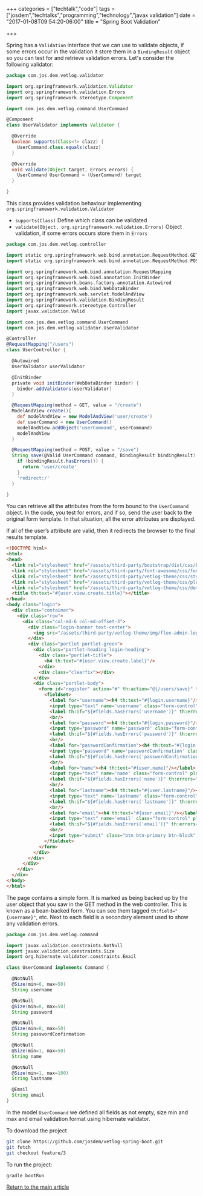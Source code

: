 +++
categories = ["techtalk","code"]
tags = ["josdem","techtalks","programming","technology","javax validation"]
date = "2017-01-08T09:54:20-06:00"
title = "Spring Boot Validation"

+++

Spring has a `Validation` interface that we can use to validate objects, if some errors occur in the validation it store them in a `BindingResult` object so you can test for and retrieve validation errors. Let's consider the following validator:

```groovy
package com.jos.dem.vetlog.validator

import org.springframework.validation.Validator
import org.springframework.validation.Errors
import org.springframework.stereotype.Component

import com.jos.dem.vetlog.command.UserCommand

@Component
class UserValidator implements Validator {

  @Override
  boolean supports(Class<?> clazz) {
    UserCommand.class.equals(clazz)
  }

  @Override
  void validate(Object target, Errors errors) {
    UserCommand UserCommand = (UserCommand) target
  }

}
```

This class provides validation behaviour implementing `org.springframework.validation.Validator`

* `supports(Class)` Define which class can be validated
* `validate(Object, org.springframework.validation.Errors)` Object validation, if some errors occurs store them in `Errors`

```groovy
package com.jos.dem.vetlog.controller

import static org.springframework.web.bind.annotation.RequestMethod.GET
import static org.springframework.web.bind.annotation.RequestMethod.POST

import org.springframework.web.bind.annotation.RequestMapping
import org.springframework.web.bind.annotation.InitBinder
import org.springframework.beans.factory.annotation.Autowired
import org.springframework.web.bind.WebDataBinder
import org.springframework.web.servlet.ModelAndView
import org.springframework.validation.BindingResult
import org.springframework.stereotype.Controller
import javax.validation.Valid

import com.jos.dem.vetlog.command.UserCommand
import com.jos.dem.vetlog.validator.UserValidator

@Controller
@RequestMapping("/users")
class UserController {

  @Autowired
  UserValidator userValidator

  @InitBinder
  private void initBinder(WebDataBinder binder) {
    binder.addValidators(userValidator)
  }

  @RequestMapping(method = GET, value = "/create")
  ModelAndView create(){
    def modelAndView = new ModelAndView('user/create')
    def userCommand = new UserCommand()
    modelAndView.addObject('userCommand', userCommand)
    modelAndView
  }

  @RequestMapping(method = POST, value = "/save")
  String save(@Valid UserCommand command, BindingResult bindingResult) {
    if (bindingResult.hasErrors()) {
      return 'user/create'
    }
    'redirect:/'
  }

}
```

You can retrieve all the attributes from the form bound to the `UserCommand` object. In the code, you test for errors, and if so, send the user back to the original form template. In that situation, all the error attributes are displayed.

If all of the user’s attribute are valid, then it redirects the browser to the final results template.

```html
<!DOCTYPE html>
<html>
<head>
  <link rel="stylesheet" href="/assets/third-party/bootstrap/dist/css/bootstrap.min.css" />
  <link rel="stylesheet" href="/assets/third-party/font-awesome/css/font-awesome.css" />
  <link rel="stylesheet" href="/assets/third-party/vetlog-theme/css/style.css" />
  <link rel="stylesheet" href="/assets/third-party/vetlog-theme/css/plugins.css" />
  <link rel="stylesheet" href="/assets/third-party/vetlog-theme/css/demo.css" />
  <title th:text="#{user.view.create.title}"></title>
</head>
<body class="login">
  <div class="container">
    <div class="row">
      <div class="col-md-6 col-md-offset-3">
        <div class="login-banner text-center">
          <img src="/assets/third-party/vetlog-theme/img/flex-admin-logo.png" th:src="@{/assets/third-party/vetlog-theme/img/flex-admin-logo.png}"/>
        </div>
        <div class="portlet portlet-green">
          <div class="portlet-heading login-heading">
            <div class="portlet-title">
              <h4 th:text="#{user.view.create.label}"/>
            </div>
            <div class="clearfix"></div>
          </div>
          <div class="portlet-body">
            <form id="register" action="#" th:action="@{/users/save}" th:object="${userCommand}" method="post"  class="form-horizontal">
              <fieldset>
                <label for="username"><h4 th:text="#{login.username}"/></label>
                <input type="text" name='username' class="form-control" placeholder="username" id='username'/>
                <label th:if="${#fields.hasErrors('username')}" th:errors="*{username}"></label>
                <br/>
                <label for="password"><h4 th:text="#{login.password}"/></label>
                <input type="password" name='password' class="form-control" placeholder="password" id='password'/>
                <label th:if="${#fields.hasErrors('password')}" th:errors="*{password}"></label>
                <br/>
                <label for="passwordConfirmation"><h4 th:text="#{login.passwordConfirmation}"/></label>
                <input type="password" name='passwordConfirmation' class="form-control" placeholder="password confirmation" id='passwordConfirmation'/>
                <label th:if="${#fields.hasErrors('passwordConfirmation')}" th:errors="*{passwordConfirmation}"></label>
                <br/>
                <label for="name"><h4 th:text="#{user.name}"/></label>
                <input type="text" name='name' class="form-control" placeholder="name" id='name'/>
                <label th:if="${#fields.hasErrors('name')}" th:errors="*{name}"></label>
                <br/>
                <label for="lastname"><h4 th:text="#{user.lastname}"/></label>
                <input type="text" name='lastname' class="form-control" placeholder="lastname" id='lastname'/>
                <label th:if="${#fields.hasErrors('lastname')}" th:errors="*{lastname}"></label>
                <br/>
                <label for="email"><h4 th:text="#{user.email}"/></label>
                <input type="text" name='email' class="form-control" placeholder="email" id='email'/>
                <label th:if="${#fields.hasErrors('email')}" th:errors="*{email}"></label>
                <br/>
                <input type="submit" class="btn btn-primary btn-block" />
              </fieldset>
            </form>
          </div>
        </div>
      </div>
    </div>
  </div>
</body>
</html>
```

The page contains a simple form. It is marked as being backed up by the user object that you saw in the GET method in the web controller. This is known as a bean-backed form. You can see them tagged `th:field="{username}"`, etc. Next to each field is a secondary element used to show any validation errors.

```groovy
package com.jos.dem.vetlog.command

import javax.validation.constraints.NotNull
import javax.validation.constraints.Size
import org.hibernate.validator.constraints.Email

class UserCommand implements Command {

  @NotNull
  @Size(min=6, max=50)
  String username

  @NotNull
  @Size(min=8, max=50)
  String password

  @NotNull
  @Size(min=8, max=50)
  String passwordConfirmation

  @NotNull
  @Size(min=1, max=50)
  String name

  @NotNull
  @Size(min=1, max=100)
  String lastname

  @Email
  String email
}
```

In the model `UserCommand` we defined all fields as not empty, size min and max and email validation format using hibernate validator.

To download the project

```bash
git clone https://github.com/josdem/vetlog-spring-boot.git
git fetch
git checkout feature/3
```

To run the project:

```bash
gradle bootRun
```

[Return to the main article](/techtalk/spring)
